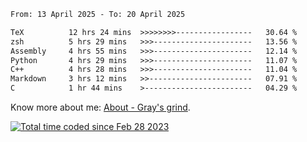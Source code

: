 <!--START_SECTION:waka-->

```txt
From: 13 April 2025 - To: 20 April 2025

TeX          12 hrs 24 mins  >>>>>>>>-----------------   30.64 %
zsh          5 hrs 29 mins   >>>----------------------   13.56 %
Assembly     4 hrs 55 mins   >>>----------------------   12.14 %
Python       4 hrs 29 mins   >>>----------------------   11.07 %
C++          4 hrs 28 mins   >>>----------------------   11.04 %
Markdown     3 hrs 12 mins   >>-----------------------   07.91 %
C            1 hr 44 mins    >------------------------   04.29 %
```

<!--END_SECTION:waka-->

<!-- [![grayxu's github stats](https://github-readme-stats.vercel.app/api?username=grayxu&count_private=true&show_icons=true)](https://github.com/grayxu) -->

Know more about me: [About - Gray's grind](https://www.grayxu.cn/).
<p align="left">
  <a href="https://wakatime.com/@c69eb31e-43a1-463f-8968-c3449e386f57"><img src="https://wakatime.com/badge/user/c69eb31e-43a1-463f-8968-c3449e386f57.svg" title="Total time coded since Feb 28 2023" /></a>
</p>

